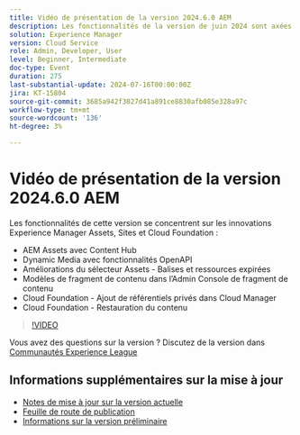 ```yaml
---
title: Vidéo de présentation de la version 2024.6.0 AEM
description: Les fonctionnalités de la version de juin 2024 sont axées sur AEM Assets avec Content Hub, Dynamic Media avec fonctionnalités OpenAPI, améliorations du sélecteur Assets - balises et ressources expirées, modèles de fragment de contenu dans l’Admin Console de fragments de contenu, Cloud Foundation - Ajout de référentiels privés dans Cloud Manager et Cloud Foundation - Restauration de contenu.
solution: Experience Manager
version: Cloud Service
role: Admin, Developer, User
level: Beginner, Intermediate
doc-type: Event
duration: 275
last-substantial-update: 2024-07-16T00:00:00Z
jira: KT-15804
source-git-commit: 3685a942f3027d41a891ce8830afb085e328a97c
workflow-type: tm+mt
source-wordcount: '136'
ht-degree: 3%

---
```



# Vidéo de présentation de la version 2024.6.0 AEM

Les fonctionnalités de cette version se concentrent sur les innovations Experience Manager Assets, Sites et Cloud Foundation :

* AEM Assets avec Content Hub
* Dynamic Media avec fonctionnalités OpenAPI
* Améliorations du sélecteur Assets - Balises et ressources expirées
* Modèles de fragment de contenu dans l’Admin Console de fragment de contenu
* Cloud Foundation - Ajout de référentiels privés dans Cloud Manager
* Cloud Foundation - Restauration du contenu

>[!VIDEO](https://video.tv.adobe.com/v/3430779/?learn=on)


Vous avez des questions sur la version ?  Discutez de la version dans [Communautés Experience League](https://adobe.ly/44Ofo8H)

## Informations supplémentaires sur la mise à jour

* [Notes de mise à jour sur la version actuelle](https://experienceleague.adobe.com/docs/experience-manager-cloud-service/content/release-notes/home.html?lang=fr)
* [Feuille de route de publication](https://experienceleague.adobe.com/docs/experience-manager-release-information/aem-release-updates/update-releases-roadmap.html?lang=fr)
* [Informations sur la version préliminaire](https://experienceleague.adobe.com/docs/experience-manager-cloud-service/content/release-notes/prerelease.html)
